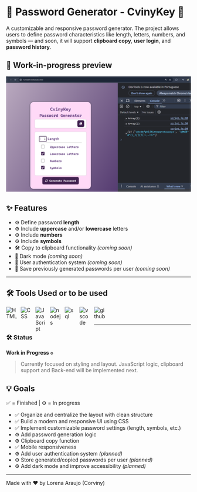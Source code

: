 # 🔐 Password Generator - CvinyKey 🔐
A customizable and responsive password generator.
The project allows users to define password characteristics like length, letters, numbers, and symbols — and soon, it will support **clipboard copy**, **user login**, and **password history**.

## 📸 Work-in-progress preview

![Preview of the current progress](./assets/imgs/example.png?v=2)


## ✨ Features

- ⚙️ Define password **length**
- ⚙️ Include **uppercase** and/or **lowercase** letters
- ⚙️ Include **numbers**
- ⚙️ Include **symbols**
- 🛠️ Copy to clipboard functionality *(coming soon)*
- 🌙 Dark mode *(coming soon)*
- 🧩 User authentication system *(coming soon)*
- 🧩 Save previously generated passwords per user *(coming soon)*

---

## 🛠️ Tools Used or to be used

<img 
    align="left" 
    alt="HTML"
    title="HTML" 
    width="30px" 
    style="padding-right: 10px;" 
    src="https://cdn.jsdelivr.net/gh/devicons/devicon@latest/icons/html5/html5-original.svg" 
/>
<img 
    align="left" 
    alt="CSS" 
    title="CSS"
    width="30px" 
    style="padding-right: 10px;" 
    src="https://cdn.jsdelivr.net/gh/devicons/devicon@latest/icons/css3/css3-original.svg" 
/>
<img 
    align="left" 
    alt="JavaScript" 
    title="JavaScript"
    width="30px" 
    style="padding-right: 10px;" 
    src="https://cdn.jsdelivr.net/gh/devicons/devicon@latest/icons/javascript/javascript-original.svg" 
/>
<img 
    align="left" 
    alt="nodejs" 
    title="Node JS"
    width="30px" 
    style="padding-right: 10px;" 
    src="https://cdn.jsdelivr.net/gh/devicons/devicon@latest/icons/nodejs/nodejs-plain-wordmark.svg" 
/>
<img 
    align="left" 
    alt="sql"
    title="MySqlWorkbench" 
    width="30px" 
    style="padding-right: 10px;" 
    src="https://cdn.jsdelivr.net/gh/devicons/devicon@latest/icons/mysql/mysql-original-wordmark.svg"
/>
<img 
    align="left" 
    alt="vscode" 
    title="Visual Studio Code"
    width="30px" 
    style="padding-right: 10px;" 
    src="https://cdn.jsdelivr.net/gh/devicons/devicon@latest/icons/vscode/vscode-original.svg" 
/>
<img 
    align="left" 
    alt="github" 
    title="GitHub"
    width="30px" 
    style="padding-right: 10px;" 
    src="https://cdn.jsdelivr.net/gh/devicons/devicon@latest/icons/github/github-original.svg" 
/>

<br></br>

---

### 🛠️ Status
**Work in Progress** `⚙️`  
> Currently focused on styling and layout. JavaScript logic, clipboard support and Back-end will be implemented next.

## 💡 Goals
✅ = Finished | ⚙️ = In progress

- ✅ Organize and centralize the layout with clean structure   
- ✅ Build a modern and responsive UI using CSS
- ✅ Implement customizable password settings (length, symbols, etc.)  
- ⚙️ Add password generation logic  
- ⚙️ Clipboard copy function  
- ✅ Mobile responsiveness
- ⚙️ Add user authentication system *(planned)*  
- ⚙️ Store generated/copied passwords per user *(planned)*  
- ⚙️ Add dark mode and improve accessibility *(planned)*


---

Made with ❤️ by Lorena Araujo (Corviny)
